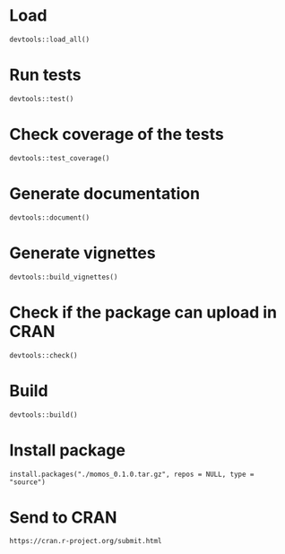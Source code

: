# Load
```{r}
devtools::load_all()
```
# Run tests
```{r}
devtools::test()
```
# Check coverage of the tests
```{r}
devtools::test_coverage()
```
# Generate documentation
```{r}
devtools::document()
```
# Generate vignettes
```{r}
devtools::build_vignettes()
```
# Check if the package can upload in CRAN
```{r}
devtools::check()
```
# Build
```{r}
devtools::build()
```
# Install package
```{r}
install.packages("./momos_0.1.0.tar.gz", repos = NULL, type = "source")
```
# Send to CRAN
`https://cran.r-project.org/submit.html`
